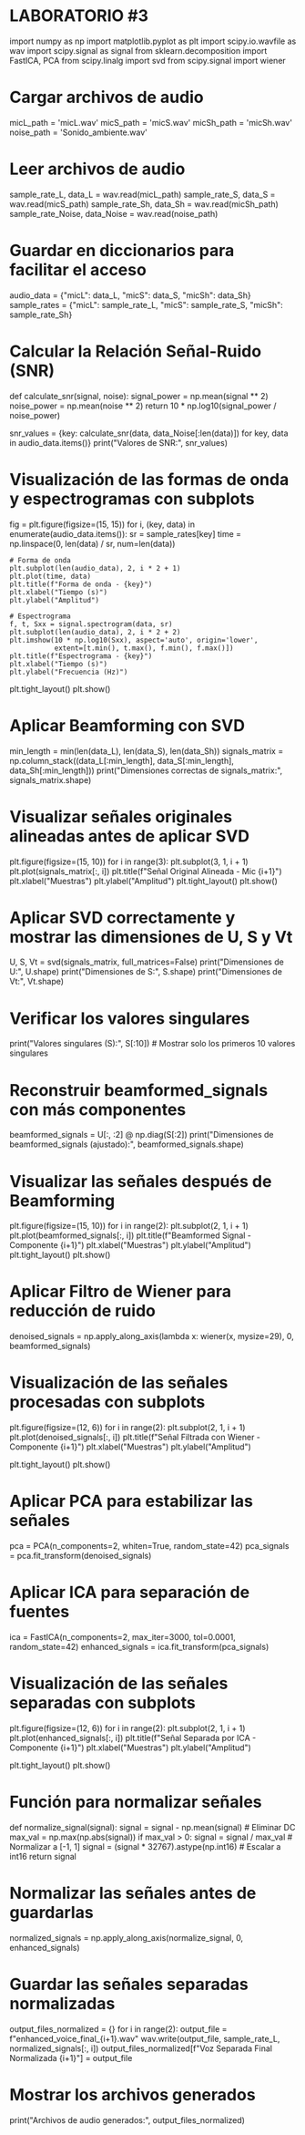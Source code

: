 # LABORATORIO #3
import numpy as np
import matplotlib.pyplot as plt
import scipy.io.wavfile as wav
import scipy.signal as signal
from sklearn.decomposition import FastICA, PCA
from scipy.linalg import svd
from scipy.signal import wiener

# Cargar archivos de audio
micL_path = 'micL.wav'
micS_path = 'micS.wav'
micSh_path = 'micSh.wav'
noise_path = 'Sonido_ambiente.wav'

# Leer archivos de audio
sample_rate_L, data_L = wav.read(micL_path)
sample_rate_S, data_S = wav.read(micS_path)
sample_rate_Sh, data_Sh = wav.read(micSh_path)
sample_rate_Noise, data_Noise = wav.read(noise_path)

# Guardar en diccionarios para facilitar el acceso
audio_data = {"micL": data_L, "micS": data_S, "micSh": data_Sh}
sample_rates = {"micL": sample_rate_L, "micS": sample_rate_S, "micSh": sample_rate_Sh}

# Calcular la Relación Señal-Ruido (SNR)
def calculate_snr(signal, noise):
    signal_power = np.mean(signal ** 2)
    noise_power = np.mean(noise ** 2)
    return 10 * np.log10(signal_power / noise_power)

snr_values = {key: calculate_snr(data, data_Noise[:len(data)]) for key, data in audio_data.items()}
print("Valores de SNR:", snr_values)

# Visualización de las formas de onda y espectrogramas con subplots
fig = plt.figure(figsize=(15, 15))
for i, (key, data) in enumerate(audio_data.items()):
    sr = sample_rates[key]
    time = np.linspace(0, len(data) / sr, num=len(data))

    # Forma de onda
    plt.subplot(len(audio_data), 2, i * 2 + 1)
    plt.plot(time, data)
    plt.title(f"Forma de onda - {key}")
    plt.xlabel("Tiempo (s)")
    plt.ylabel("Amplitud")

    # Espectrograma
    f, t, Sxx = signal.spectrogram(data, sr)
    plt.subplot(len(audio_data), 2, i * 2 + 2)
    plt.imshow(10 * np.log10(Sxx), aspect='auto', origin='lower',
               extent=[t.min(), t.max(), f.min(), f.max()])
    plt.title(f"Espectrograma - {key}")
    plt.xlabel("Tiempo (s)")
    plt.ylabel("Frecuencia (Hz)")

plt.tight_layout()
plt.show()

# Aplicar Beamforming con SVD
min_length = min(len(data_L), len(data_S), len(data_Sh))
signals_matrix = np.column_stack((data_L[:min_length], data_S[:min_length], data_Sh[:min_length]))
print("Dimensiones correctas de signals_matrix:", signals_matrix.shape)

# Visualizar señales originales alineadas antes de aplicar SVD
plt.figure(figsize=(15, 10))
for i in range(3):
    plt.subplot(3, 1, i + 1)
    plt.plot(signals_matrix[:, i])
    plt.title(f"Señal Original Alineada - Mic {i+1}")
    plt.xlabel("Muestras")
    plt.ylabel("Amplitud")
plt.tight_layout()
plt.show()

# Aplicar SVD correctamente y mostrar las dimensiones de U, S y Vt
U, S, Vt = svd(signals_matrix, full_matrices=False)
print("Dimensiones de U:", U.shape)
print("Dimensiones de S:", S.shape)
print("Dimensiones de Vt:", Vt.shape)

# Verificar los valores singulares
print("Valores singulares (S):", S[:10])  # Mostrar solo los primeros 10 valores singulares

# Reconstruir beamformed_signals con más componentes
beamformed_signals = U[:, :2] @ np.diag(S[:2])
print("Dimensiones de beamformed_signals (ajustado):", beamformed_signals.shape)

# Visualizar las señales después de Beamforming
plt.figure(figsize=(15, 10))
for i in range(2):
    plt.subplot(2, 1, i + 1)
    plt.plot(beamformed_signals[:, i])
    plt.title(f"Beamformed Signal - Componente {i+1}")
    plt.xlabel("Muestras")
    plt.ylabel("Amplitud")
plt.tight_layout()
plt.show()

# Aplicar Filtro de Wiener para reducción de ruido
denoised_signals = np.apply_along_axis(lambda x: wiener(x, mysize=29), 0, beamformed_signals)

# Visualización de las señales procesadas con subplots
plt.figure(figsize=(12, 6))
for i in range(2):
    plt.subplot(2, 1, i + 1)
    plt.plot(denoised_signals[:, i])
    plt.title(f"Señal Filtrada con Wiener - Componente {i+1}")
    plt.xlabel("Muestras")
    plt.ylabel("Amplitud")

plt.tight_layout()
plt.show()

# Aplicar PCA para estabilizar las señales
pca = PCA(n_components=2, whiten=True, random_state=42)
pca_signals = pca.fit_transform(denoised_signals)

# Aplicar ICA para separación de fuentes
ica = FastICA(n_components=2, max_iter=3000, tol=0.0001, random_state=42)
enhanced_signals = ica.fit_transform(pca_signals)

# Visualización de las señales separadas con subplots
plt.figure(figsize=(12, 6))
for i in range(2):
    plt.subplot(2, 1, i + 1)
    plt.plot(enhanced_signals[:, i])
    plt.title(f"Señal Separada por ICA - Componente {i+1}")
    plt.xlabel("Muestras")
    plt.ylabel("Amplitud")

plt.tight_layout()
plt.show()

# Función para normalizar señales
def normalize_signal(signal):
    signal = signal - np.mean(signal)  # Eliminar DC
    max_val = np.max(np.abs(signal))
    if max_val > 0:
        signal = signal / max_val  # Normalizar a [-1, 1]
        signal = (signal * 32767).astype(np.int16)  # Escalar a int16
    return signal

# Normalizar las señales antes de guardarlas
normalized_signals = np.apply_along_axis(normalize_signal, 0, enhanced_signals)

# Guardar las señales separadas normalizadas
output_files_normalized = {}
for i in range(2):
    output_file = f"enhanced_voice_final_{i+1}.wav"
    wav.write(output_file, sample_rate_L, normalized_signals[:, i])
    output_files_normalized[f"Voz Separada Final Normalizada {i+1}"] = output_file

# Mostrar los archivos generados
print("Archivos de audio generados:", output_files_normalized)
